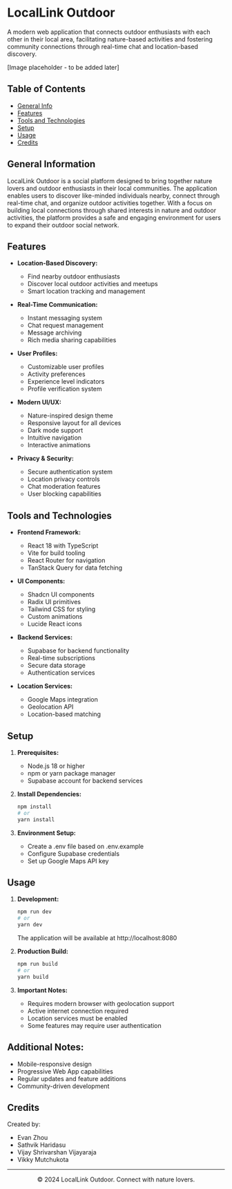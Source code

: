 # LocalLink Outdoor
A modern web application that connects outdoor enthusiasts with each other in their local area, facilitating nature-based activities and fostering community connections through real-time chat and location-based discovery.

[Image placeholder - to be added later]

## Table of Contents
* [General Info](#general-information)
* [Features](#features)
* [Tools and Technologies](#tools-and-technologies)
* [Setup](#setup)
* [Usage](#usage)
* [Credits](#credits)

## General Information
LocalLink Outdoor is a social platform designed to bring together nature lovers and outdoor enthusiasts in their local communities. The application enables users to discover like-minded individuals nearby, connect through real-time chat, and organize outdoor activities together. With a focus on building local connections through shared interests in nature and outdoor activities, the platform provides a safe and engaging environment for users to expand their outdoor social network.

## Features
* **Location-Based Discovery:**
  - Find nearby outdoor enthusiasts
  - Discover local outdoor activities and meetups
  - Smart location tracking and management

* **Real-Time Communication:**
  - Instant messaging system
  - Chat request management
  - Message archiving
  - Rich media sharing capabilities

* **User Profiles:**
  - Customizable user profiles
  - Activity preferences
  - Experience level indicators
  - Profile verification system

* **Modern UI/UX:**
  - Nature-inspired design theme
  - Responsive layout for all devices
  - Dark mode support
  - Intuitive navigation
  - Interactive animations

* **Privacy & Security:**
  - Secure authentication system
  - Location privacy controls
  - Chat moderation features
  - User blocking capabilities

## Tools and Technologies
* **Frontend Framework:**
  - React 18 with TypeScript
  - Vite for build tooling
  - React Router for navigation
  - TanStack Query for data fetching

* **UI Components:**
  - Shadcn UI components
  - Radix UI primitives
  - Tailwind CSS for styling
  - Custom animations
  - Lucide React icons

* **Backend Services:**
  - Supabase for backend functionality
  - Real-time subscriptions
  - Secure data storage
  - Authentication services

* **Location Services:**
  - Google Maps integration
  - Geolocation API
  - Location-based matching

## Setup

1. **Prerequisites:**
   - Node.js 18 or higher
   - npm or yarn package manager
   - Supabase account for backend services

2. **Install Dependencies:**
   ```bash
   npm install
   # or
   yarn install
   ```

3. **Environment Setup:**
   - Create a .env file based on .env.example
   - Configure Supabase credentials
   - Set up Google Maps API key

## Usage

1. **Development:**
   ```bash
   npm run dev
   # or
   yarn dev
   ```
   The application will be available at http://localhost:8080

2. **Production Build:**
   ```bash
   npm run build
   # or
   yarn build
   ```

3. **Important Notes:**
   - Requires modern browser with geolocation support
   - Active internet connection required
   - Location services must be enabled
   - Some features may require user authentication

## Additional Notes:
* Mobile-responsive design
* Progressive Web App capabilities
* Regular updates and feature additions
* Community-driven development

## Credits

Created by:
- Evan Zhou
- Sathvik Haridasu
- Vijay Shrivarshan Vijayaraja
- Vikky Mutchukota

---

<div align="center">
© 2024 LocalLink Outdoor. Connect with nature lovers.
</div> 